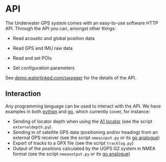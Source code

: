 # API

The Underwater GPS system comes with an easy-to-use software HTTP API. Through the API you can, amongst other things:

* Read acoustic and global position data

* Read GPS and IMU raw data

* Read and set POIs

* Set configuration parameters

See [demo.waterlinked.com/swagger](http://demo.waterlinked.com/swagger) for the details of the API.

## Interaction

Any programming language can be used to interact with the API. We have examples in both [python](https://github.com/waterlinked/examples) and [go](https://github.com/waterlinked/ugps-nmea-go), which currently cover, for instance:

* Sending of locator depth when using the [A1 locator](../locators/locator-a1.md) (see the script `externaldepth.py`).
* Sending in of satellite GPS data (positioning and/or heading) from an external GPS receiver (see the script `nmeainput.py` or its [go analogue](https://github.com/waterlinked/ugps-nmea-go))
* Export of tracks to a GPX file (see the script `tracklog.py`)
* Output of the positions calculated by the UGPS G2 system in NMEA format (see the script `nmeaoutput.py` or its [go analogue](https://github.com/waterlinked/ugps-nmea-go))
